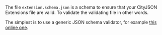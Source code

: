 
The file `extension.schema.json` is a schema to ensure that your CityJSON Extensions file are valid. To validate the validating file in other words.

The simplest is to use a generic JSON schema validator, for example [this online one](https://jsonschemalint.com/#!/version/draft-07/markup/json).